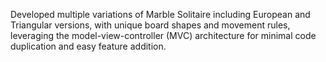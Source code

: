 Developed multiple variations of Marble Solitaire including European and Triangular versions, with unique board shapes and movement rules, leveraging the model-view-controller (MVC) architecture for minimal code duplication and easy feature addition.
